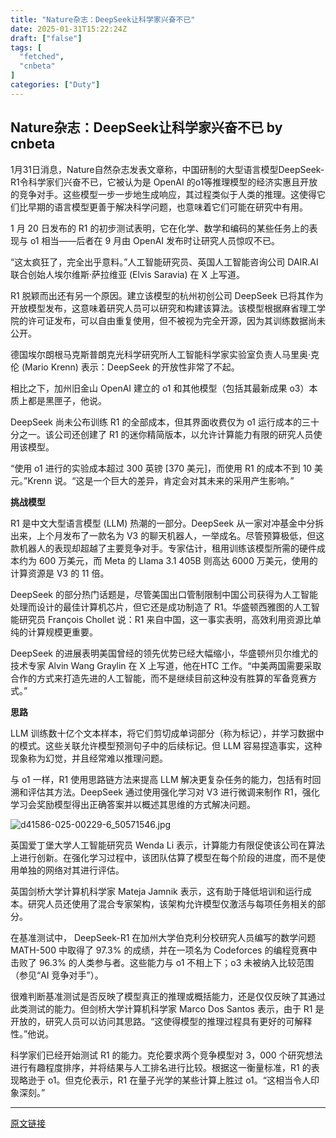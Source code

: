 ```yaml
---
title: "Nature杂志：DeepSeek让科学家兴奋不已"
date: 2025-01-31T15:22:24Z
draft: ["false"]
tags: [
  "fetched",
  "cnbeta"
]
categories: ["Duty"]
---
```

Nature杂志：DeepSeek让科学家兴奋不已 by cnbeta
------
<div style="margin-top:10px" class="content" id="artibody"><p>1月31日消息，Nature自然杂志发表文章称，中国研制的大型语言模型DeepSeek-R1令科学家们兴奋不已，它被认为是 OpenAI 的o1等推理模型的经济实惠且开放的竞争对手。这些模型一步一步地生成响应，其过程类似于人类的推理。这使得它们比早期的语言模型更善于解决科学问题，也意味着它们可能在研究中有用。</p><div class="article-global"></div><p>1 月 20 日发布的 R1 的初步测试表明，它在化学、数学和编码的某些任务上的表现与 o1 相当——后者在 9 月由 OpenAI 发布时让研究人员惊叹不已。</p><p>“这太疯狂了，完全出乎意料。”人工智能研究员、英国人工智能咨询公司 DAIR.AI 联合创始人埃尔维斯·萨拉维亚 (Elvis Saravia) 在 X 上写道。</p><p>R1 脱颖而出还有另一个原因。建立该模型的杭州初创公司 DeepSeek 已将其作为开放模型发布，这意味着研究人员可以研究和构建该算法。该模型根据麻省理工学院的许可证发布，可以自由重复使用，但不被视为完全开源，因为其训练数据尚未公开。</p><p>德国埃尔朗根马克斯普朗克光科学研究所人工智能科学家实验室负责人马里奥·克伦 (Mario Krenn) 表示：DeepSeek 的开放性非常了不起。</p><p>相比之下，加州旧金山 OpenAI 建立的 o1 和其他模型（包括其最新成果 o3）本质上都是黑匣子，他说。</p><p>DeepSeek 尚未公布训练 R1 的全部成本，但其界面收费仅为 o1 运行成本的三十分之一。该公司还创建了 R1 的迷你精简版本，以允许计算能力有限的研究人员使用该模型。</p><p>“使用 o1 进行的实验成本超过 300 英镑 [370 美元]，而使用 R1 的成本不到 10 美元。”Krenn 说。“这是一个巨大的差异，肯定会对其未来的采用产生影响。”</p><p><strong>挑战模型</strong></p><p>R1 是中文大型语言模型 (LLM) 热潮的一部分。DeepSeek 从一家对冲基金中分拆出来，上个月发布了一款名为 V3 的聊天机器人，一举成名。尽管预算极低，但这款机器人的表现却超越了主要竞争对手。专家估计，租用训练该模型所需的硬件成本约为 600 万美元，而 Meta 的 Llama 3.1 405B 则高达 6000 万美元，使用的计算资源是 V3 的 11 倍。</p><p>DeepSeek 的部分热门话题是，尽管美国出口管制限制中国公司获得为人工智能处理而设计的最佳计算机芯片，但它还是成功制造了 R1。华盛顿西雅图的人工智能研究员 François Chollet 说：R1 来自中国，这一事实表明，高效利用资源比单纯的计算规模更重要。</p><p>DeepSeek 的进展表明美国曾经的领先优势已经大幅缩小，华盛顿州贝尔维尤的技术专家 Alvin Wang Graylin 在 X 上写道，他在HTC 工作。“中美两国需要采取合作的方式来打造先进的人工智能，而不是继续目前这种没有胜算的军备竞赛方式。”</p><p><strong>思路</strong></p><p>LLM 训练数十亿个文本样本，将它们剪切成单词部分（称为标记），并学习数据中的模式。这些关联允许模型预测句子中的后续标记。但 LLM 容易捏造事实，这种现象称为幻觉，并且经常难以推理问题。</p><p>与 o1 一样，R1 使用思路链方法来提高 LLM 解决更复杂任务的能力，包括有时回溯和评估其方法。DeepSeek 通过使用强化学习对 V3 进行微调来制作 R1，强化学习会奖励模型得出正确答案并以概述其思维的方式解决问题。</p><p><img src="https://static.cnbetacdn.com/article/2025/0131/8edff23414e798c.jpg" title="" alt="d41586-025-00229-6_50571546.jpg"></p><p>英国爱丁堡大学人工智能研究员 Wenda Li 表示，计算能力有限促使该公司在算法上进行创新。在强化学习过程中，该团队估算了模型在每个阶段的进度，而不是使用单独的网络对其进行评估。</p><p>英国剑桥大学计算机科学家 Mateja Jamnik 表示，这有助于降低培训和运行成本。研究人员还使用了混合专家架构，该架构允许模型仅激活与每项任务相关的部分。</p><p>在基准测试中， DeepSeek-R1 在加州大学伯克利分校研究人员编写的数学问题 MATH-500 中取得了 97.3% 的成绩，并在一项名为 Codeforces 的编程竞赛中击败了 96.3% 的人类参与者。这些能力与 o1 不相上下；o3 未被纳入比较范围（参见“AI 竞争对手”）。</p><p>很难判断基准测试是否反映了模型真正的推理或概括能力，还是仅仅反映了其通过此类测试的能力。但剑桥大学计算机科学家 Marco Dos Santos 表示，由于 R1 是开放的，研究人员可以访问其思路。“这使得模型的推理过程具有更好的可解释性。”他说。</p><p>科学家们已经开始测试 R1 的能力。克伦要求两个竞争模型对 3，000 个研究想法进行有趣程度排序，并将结果与人工排名进行比较。根据这一衡量标准，R1 的表现略逊于 o1。但克伦表示，R1 在量子光学的某些计算上胜过 o1。“这相当令人印象深刻。”</p></div>  
<hr>
<a href="https://m.cnbeta.com.tw/wap/view/1475042.htm",target="_blank" rel="noopener noreferrer">原文链接</a>
